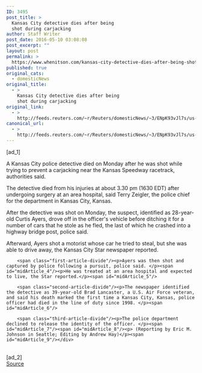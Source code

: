 ```yaml
---
ID: 3495
post_title: >
  Kansas City detective dies after being
  shot during carjacking
author: Staff Writer
post_date: 2016-05-10 03:08:08
post_excerpt: ""
layout: post
permalink: >
  https://www.whenitson.com/kansas-city-detective-dies-after-being-shot-during-carjacking/
published: true
original_cats:
  - domesticNews
original_title:
  - >
    Kansas City detective dies after being
    shot during carjacking
original_link:
  - >
    http://feeds.reuters.com/~r/Reuters/domesticNews/~3/ENpK93vJl7s/us-kansas-police-idUSKCN0Y105C
canonical_url:
  - >
    http://feeds.reuters.com/~r/Reuters/domesticNews/~3/ENpK93vJl7s/us-kansas-police-idUSKCN0Y105C
---
```

 [ad_1]
<br><div id="articleText">
<span id="midArticle_start"/>

<span class="focusParagraph" readability="4"><p><span class="articleLocatio&lt;/span&gt;n">A Kansas City police detective died on Monday after he was shot while trying to prevent a carjacking near the Kansas Speedway racetrack, authorities said.</span></p></span><span id="midArticle_0"/><p>The detective died from his injuries at about 3.30 pm (1630 EDT) after undergoing surgery at an area hospital, said Terry Zeigler, the police chief for the department in Kansas City, Kansas. </p><span id="midArticle_1"/><p>After the detective was shot on Monday, the suspect, identified as 28-year-old Curtis Ayers, drove off in the officer's vehicle before ditching it for a number of cars that he stole as he fled, the last of which he crashed into a highway bridge post, police said.</p><span id="midArticle_2"/><p>Afterward, Ayers shot a motorist whose car he tried to steal, but she was able to drive away, the Kansas City Star newspaper reported.</p><span id="midArticle_3"/>
        
        <span class="first-article-divide"/><p>Ayers was then shot and captured by police following a pursuit, police said. </p><span id="midArticle_4"/><p>He was treated at an area hospital and expected to live, the Star reported.</p><span id="midArticle_5"/>
        
        <span class="second-article-divide"/><p>The newspaper identified the detective as 39-year-old Brad Lancaster, a U.S. Air Force veteran, and said his death marked the first time a Kansas City, Kansas, police officer had died in the line of duty since 1998. </p><span id="midArticle_6"/>
        
        <span class="third-article-divide"/><p>The police department declined to release the identity of the officer. </p><span id="midArticle_7"/><span id="midArticle_8"/><p> (Reporting by Eric M. Johnson in Seattle; Editing by Andrew Hay)</p><span id="midArticle_9"/></div>
<br>[ad_2]
<br><a href="http://feeds.reuters.com/~r/Reuters/domesticNews/~3/ENpK93vJl7s/us-kansas-police-idUSKCN0Y105C">Source </a>